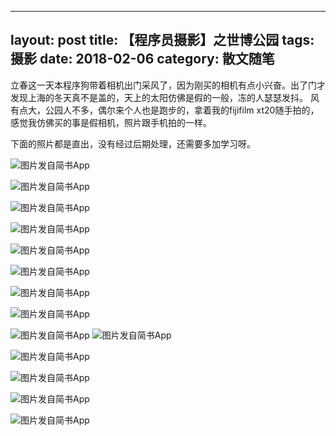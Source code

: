
---
layout: post
title: 【程序员摄影】之世博公园
tags: 摄影
date: 2018-02-06
category: 散文随笔
---

立春这一天本程序狗带着相机出门采风了，因为刚买的相机有点小兴奋。出了门才发现上海的冬天真不是盖的，天上的太阳仿佛是假的一般，冻的人瑟瑟发抖。
风有点大，公园人不多，偶尔来个人也是跑步的，拿着我的fijifilm xt20随手拍的，感觉我仿佛买的事是假相机，照片跟手机拍的一样。

下面的照片都是直出，没有经过后期处理，还需要多加学习呀。

![图片发自简书App](http://upload-images.jianshu.io/upload_images/170138-1fc54c20425b20ef.jpg?imageMogr2/auto-orient/strip%7CimageView2/2/w/1080/q/50)
 <!-- more --> 
![图片发自简书App](http://upload-images.jianshu.io/upload_images/170138-1801984beb325a3a.jpg?imageMogr2/auto-orient/strip%7CimageView2/2/w/1080/q/50)

![图片发自简书App](http://upload-images.jianshu.io/upload_images/170138-20fcf4b13193e74f.jpg?imageMogr2/auto-orient/strip%7CimageView2/2/w/1080/q/50)

![图片发自简书App](http://upload-images.jianshu.io/upload_images/170138-bda684775be5f71a.jpg?imageMogr2/auto-orient/strip%7CimageView2/2/w/1080/q/50)

![图片发自简书App](http://upload-images.jianshu.io/upload_images/170138-c7c62bd8d086efc2.jpg?imageMogr2/auto-orient/strip%7CimageView2/2/w/1080/q/50)

![图片发自简书App](http://upload-images.jianshu.io/upload_images/170138-7e175229048beb28.jpg?imageMogr2/auto-orient/strip%7CimageView2/2/w/1080/q/50)

![图片发自简书App](http://upload-images.jianshu.io/upload_images/170138-97c2dd112e404a4d.jpg?imageMogr2/auto-orient/strip%7CimageView2/2/w/1080/q/50)

![图片发自简书App](http://upload-images.jianshu.io/upload_images/170138-c9cf9c13db18531c.jpg?imageMogr2/auto-orient/strip%7CimageView2/2/w/1080/q/50)

![图片发自简书App](http://upload-images.jianshu.io/upload_images/170138-017771ca252796ac.jpg?imageMogr2/auto-orient/strip%7CimageView2/2/w/1080/q/50)
![图片发自简书App](http://upload-images.jianshu.io/upload_images/170138-e1f25fe090891b7a.jpg?imageMogr2/auto-orient/strip%7CimageView2/2/w/1080/q/50)

![图片发自简书App](http://upload-images.jianshu.io/upload_images/170138-91ac33404e5fbe1f.jpg?imageMogr2/auto-orient/strip%7CimageView2/2/w/1080/q/50)

![图片发自简书App](http://upload-images.jianshu.io/upload_images/170138-e913560ae942a0c3.jpg?imageMogr2/auto-orient/strip%7CimageView2/2/w/1080/q/50)

![图片发自简书App](http://upload-images.jianshu.io/upload_images/170138-07d1643239b782fd.jpg?imageMogr2/auto-orient/strip%7CimageView2/2/w/1080/q/50)

![图片发自简书App](http://upload-images.jianshu.io/upload_images/170138-f09f0daf48ff8612.jpg?imageMogr2/auto-orient/strip%7CimageView2/2/w/1080/q/50)